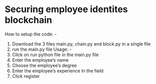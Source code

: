 # Securing employee identites blockchain

How to setup the code: -
1)	Download the 3 files main.py, chain.py and block.py in a single file 
2)	run the main.py file
Usage: -
1)	Click on run python file in the main.py file
2)	Enter the employee’s name
3)	Choose the employee’s degree
4)	Enter the employee’s experience In the field
5)	Click register
